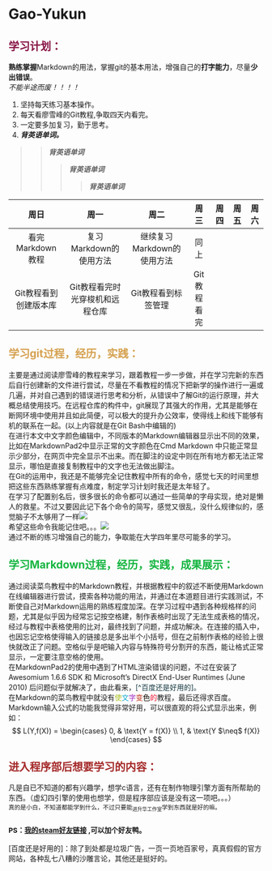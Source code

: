# Gao-Yukun
## <font color="87aa5413344444444"> 学习计划： </font>  
**熟练掌握**Markdown的用法，掌握git的基本用法，增强自己的**打字能力**，尽量**少出错误**。  
<em>   不能半途而废！！！！ </em>
  1. 坚持每天练习基本操作。
  2. 每天看廖雪峰的Git教程,争取四天内看完。
  3. 一定要多加复习，勤于思考。
  4. ***背英语单词。***
>> ***背英语单词***    
>>> ***背英语单词***
>>>> ***背英语单词***  

| 周日 | 周一 | 周二 | 周三 | 周四 | 周五 | 周六 |  
| :--: | :-: | :--: | :--: | :--: | :--: | :-: |  
| 看完Markdown 教程 | 复习Markdown的使用方法   | 继续复习Markdown的使用方法    |  同上   |    |    |     | 
| Git教程看到创建版本库 | Git教程看完时光穿梭机和远程仓库  |Git教程看到标签管理  | Git教程看完 |  |  |  |
## <font color=d55a145> 学习git过程，经历，实践： </font> 
主要是通过阅读廖雪峰的教程来学习，跟着教程一步一步做，并在学习完新的东西后自行创建新的文件进行尝试，尽量在不看教程的情况下把新学的操作进行一遍或几遍，并对自己遇到的错误进行思考和分析，从错误中了解Git的运行原理，并大概总结使用技巧。在远程仓库的构件中，git展现了其强大的作用，尤其是能够在断网环境中使用并且如此简便，可以极大的提升办公效率，使得线上和线下能够有机的联系在一起。(以上内容就是在Git Bash中编辑的)    
在进行本文中文字颜色编辑中，不同版本的Markdown编辑器显示出不同的效果，比如在MarkdownPad2中显示正常的文字颜色在Cmd Markdown 中只能正常显示少部分，在网页中完全显示不出来。而在脚注的设定中则在所有地方都无法正常显示，哪怕是直接复制教程中的文字也无法做出脚注。  
在Git的运用中，我还是不能够完全记住教程中所有的命令，感觉七天的时间里想把这些东西熟练掌握有点难度，制定学习计划时我还是太年轻了。  
在学习了配置别名后，很多很长的命令都可以通过一些简单的字母实现，绝对是懒人的救星。不过又要因此记下各个命令的简写，感觉又很乱，没什么规律似的，感觉脑子不太够用了一样![](https://i.imgur.com/tdV9krJ.png)  
希望这些命令我能记住吧。。。![](https://i.imgur.com/CXZAChU.png)   
通过不断的练习增强自己的能力，争取能在大学四年里尽可能多的学习。
## <font color=15ab554> 学习Markdown过程，经历，实践，成果展示：  </font>
通过阅读菜鸟教程中的Markdown教程，并根据教程中的叙述不断使用Markdown在线编辑器进行尝试，摸索各种功能的用法，并通过在本道题目进行实践测试，不断使自己对Markdown运用的熟练程度加深。在学习过程中遇到各种规格样的问题，尤其是似乎因为经常忘记按空格建，制作表格时出现了无法生成表格的情况，经过与教程中表格使用的比对，最终找到了问题，并成功解决。在连接的插入中，也因忘记空格使得输入的链接总是多出半个小括号，但在之前制作表格的经验上很快就改正了问题。空格似乎是吧输入内容与特殊符号分割开的东西，能让格式正常显示，一定要注意空格的使用。  
在MarkdownPad2的使用中遇到了HTML渲染错误的问题，不过在安装了 Awesomium 1.6.6 SDK 和 Microsoft’s DirectX End-User Runtimes (June 2010) 后问题似乎就解决了，由此看来，<font color=15384>[^百度还是好用的]。</font>  
在Markdown的菜鸟教程中就没有<font color=abc123>使</font><font color=123abcd>文</font><font color=a12bc3>字</font><font color=bc2d1>变</font><font color=fa1>色</font><font color=ed123>的</font>教程，最后还得求百度。  
Markdown输入公式的功能我觉得非常好用，可以很直观的将公式显示出来，例如：  
$$
L(Y,f(X)) =
\begin{cases}
0, & \text{Y = f(X)}  \\
1, & \text{Y $\neq$ f(X)}
\end{cases}
$$
## <font color="brown"> 进入程序部后想要学习的内容： </font> 
凡是自已不知道的都有兴趣学，想学c语言，还有在制作物理引擎方面有所帮助的东西。（虚幻四引擎的使用也想学，但是程序部应该是没有这一项吧。。。）  
<sub> 真的是小白，不知道都能学到什么，不过只要能<sub>进升华工作室</sub>学到东西就是好的嘛。 </sub>

### <sub> PS：[我的steam好友链接][link] ,可以加个好友鸭。 </sub>  
[link]: http://steamcommunity.com/id/1843773386/ 
[百度还是好用的]：除了到处都是垃圾广告，一页一页地百家号，真真假假的官方网站，各种乱七八糟的沙雕言论，其他还是挺好的。
